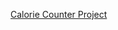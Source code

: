 <a href="https://joshua-a69.github.io/Calorie-Counter/CalorieCounter.html" >Calorie Counter Project</a>
